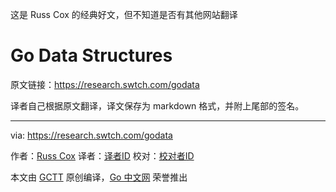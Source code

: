 这是 Russ Cox 的经典好文，但不知道是否有其他网站翻译

# Go Data Structures

原文链接：https://research.swtch.com/godata

译者自己根据原文翻译，译文保存为 markdown 格式，并附上尾部的签名。

----------------

via: https://research.swtch.com/godata

作者：[Russ Cox](https://swtch.com/~rsc/)
译者：[译者ID](https://github.com/译者ID)
校对：[校对者ID](https://github.com/校对者ID)

本文由 [GCTT](https://github.com/studygolang/GCTT) 原创编译，[Go 中文网](https://studygolang.com/) 荣誉推出
